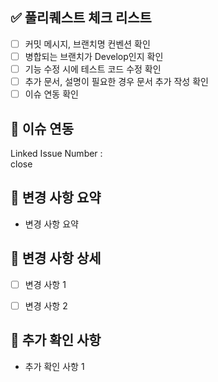 <!-- PR 네이밍 -->
<!-- [Feature] , [Docs], [Refactor], [Hotfix], [Project], [Test] 등  -->

## ✅ 풀리퀘스트 체크 리스트
<!-- 풀리퀘 보내는 경우 확인할 사항 -->
- [ ] 커밋 메시지, 브랜치명 컨벤션 확인
- [ ] 병합되는 브랜치가 Develop인지 확인
- [ ] 기능 수정 시에 테스트 코드 수정 확인
- [ ] 추가 문서, 설명이 필요한 경우 문서 추가 작성 확인
- [ ] 이슈 연동 확인

## 🔗 이슈 연동
<!-- 이슈 넘버와 매핑  -->
<!-- close #NN -->

Linked Issue Number :  
close

## 🎯 변경 사항 요약
- 변경 사항 요약

## 📣 변경 사항 상세
- [ ] 변경 사항 1
- [ ] 변경 사항 2


## 💬 추가 확인 사항
<!-- 줄글, 리스트 형식 자유 -->
- 추가 확인 사항 1